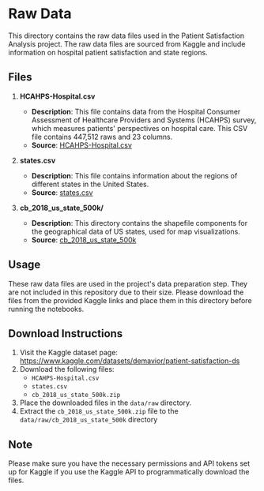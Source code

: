 # Raw Data

This directory contains the raw data files used in the Patient Satisfaction Analysis project. The raw data files are sourced from Kaggle and include information on hospital patient satisfaction and state regions.

## Files

1. **HCAHPS-Hospital.csv**
   - **Description**: This file contains data from the Hospital Consumer Assessment of Healthcare Providers and Systems (HCAHPS) survey, which measures patients' perspectives on hospital care. This CSV file contains 447,512 raws and 23 columns.
   - **Source**: [HCAHPS-Hospital.csv](https://www.kaggle.com/datasets/demavior/patient-satisfaction-ds?select=HCAHPS-Hospital.csv)

2. **states.csv**
   - **Description**: This file contains information about the regions of different states in the United States.
   - **Source**: [states.csv](https://www.kaggle.com/datasets/demavior/patient-satisfaction-ds?select=state+regions.csv)

3. **cb_2018_us_state_500k/**
   - **Description**: This directory contains the shapefile components for the geographical data of US states, used for map visualizations.
   - **Source**: [cb_2018_us_state_500k](https://www.kaggle.com/datasets/demavior/patient-satisfaction-ds?select=cb_2018_us_state_500k)

## Usage

These raw data files are used in the project's data preparation step. They are not included in this repository due to their size. Please download the files from the provided Kaggle links and place them in this directory before running the notebooks.

## Download Instructions

1. Visit the Kaggle dataset page: https://www.kaggle.com/datasets/demavior/patient-satisfaction-ds
2. Download the following files:
   - `HCAHPS-Hospital.csv`
   - `states.csv`
   - `cb_2018_us_state_500k.zip`
3. Place the downloaded files in the `data/raw` directory.
4. Extract the `cb_2018_us_state_500k.zip` file to the `data/raw/cb_2018_us_state_500k` directory

## Note

Please make sure you have the necessary permissions and API tokens set up for Kaggle if you use the Kaggle API to programmatically download the files.
